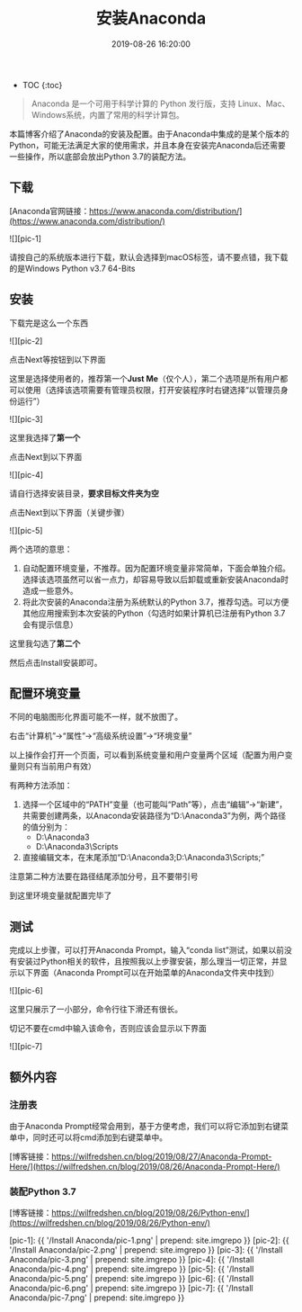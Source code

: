 ﻿---
layout: post
title: 安装Anaconda
date: 2019-08-26 16:20:00
tags: Anaconda Python
categories: install-Anaconda install-Python
excerpt: 多图预警，小心流量！
---

* TOC
{:toc}

> Anaconda 是一个可用于科学计算的 Python 发行版，支持 Linux、Mac、Windows系统，内置了常用的科学计算包。

本篇博客介绍了Anaconda的安装及配置。由于Anaconda中集成的是某个版本的Python，可能无法满足大家的使用需求，并且本身在安装完Anaconda后还需要一些操作，所以底部会放出Python 3.7的装配方法。

## 下载

[Anaconda官网链接：https://www.anaconda.com/distribution/](https://www.anaconda.com/distribution/)

![][pic-1]

请按自己的系统版本进行下载，默认会选择到macOS标签，请不要点错，我下载的是Windows Python v3.7 64-Bits

## 安装

下载完是这么一个东西

![][pic-2]

点击Next等按钮到以下界面

这里是选择使用者的，推荐第一个**Just Me**（仅个人），第二个选项是所有用户都可以使用（选择该选项需要有管理员权限，打开安装程序时右键选择“以管理员身份运行”）

![][pic-3]

这里我选择了**第一个**

点击Next到以下界面

![][pic-4]

请自行选择安装目录，**要求目标文件夹为空**

点击Next到以下界面（关键步骤）

![][pic-5]

两个选项的意思：
1. 自动配置环境变量，不推荐。因为配置环境变量非常简单，下面会单独介绍。选择该选项虽然可以省一点力，却容易导致以后卸载或重新安装Anaconda时造成一些意外。
2. 将此次安装的Anaconda注册为系统默认的Python 3.7，推荐勾选。可以方便其他应用搜索到本次安装的Python（勾选时如果计算机已注册有Python 3.7会有提示信息）

这里我勾选了**第二个**

然后点击Install安装即可。

## 配置环境变量

不同的电脑图形化界面可能不一样，就不放图了。

右击“计算机”→“属性”→“高级系统设置”→“环境变量”

以上操作会打开一个页面，可以看到系统变量和用户变量两个区域（配置为用户变量则只有当前用户有效）

有两种方法添加：
1. 选择一个区域中的“PATH”变量（也可能叫“Path”等），点击“编辑”→“新建”，共需要创建两条，以Anaconda安装路径为“D:\Anaconda3”为例，两个路径的值分别为：
    - D:\Anaconda3
    - D:\Anaconda3\Scripts
2. 直接编辑文本，在末尾添加“D:\Anaconda3;D:\Anaconda3\Scripts;”

注意第二种方法要在路径结尾添加分号，且不要带引号

到这里环境变量就配置完毕了

## 测试

完成以上步骤，可以打开Anaconda Prompt，输入“conda list”测试，如果以前没有安装过Python相关的软件，且按照我以上步骤安装，那么理当一切正常，并显示以下界面（Anaconda Prompt可以在开始菜单的Anaconda文件夹中找到）

![][pic-6]

这里只展示了一小部分，命令行往下滑还有很长。

切记不要在cmd中输入该命令，否则应该会显示以下界面

![][pic-7]

## 额外内容

### 注册表

由于Anaconda Prompt经常会用到，基于方便考虑，我们可以将它添加到右键菜单中，同时还可以将cmd添加到右键菜单中。

[博客链接：https://wilfredshen.cn/blog/2019/08/27/Anaconda-Prompt-Here/](https://wilfredshen.cn/blog/2019/08/26/Anaconda-Prompt-Here/)

### 装配Python 3.7

[博客链接：https://wilfredshen.cn/blog/2019/08/26/Python-env/](https://wilfredshen.cn/blog/2019/08/26/Python-env/)


[pic-1]: {{ '/Install Anaconda/pic-1.png' | prepend: site.imgrepo }}
[pic-2]: {{ '/Install Anaconda/pic-2.png' | prepend: site.imgrepo }}
[pic-3]: {{ '/Install Anaconda/pic-3.png' | prepend: site.imgrepo }}
[pic-4]: {{ '/Install Anaconda/pic-4.png' | prepend: site.imgrepo }}
[pic-5]: {{ '/Install Anaconda/pic-5.png' | prepend: site.imgrepo }}
[pic-6]: {{ '/Install Anaconda/pic-6.png' | prepend: site.imgrepo }}
[pic-7]: {{ '/Install Anaconda/pic-7.png' | prepend: site.imgrepo }}